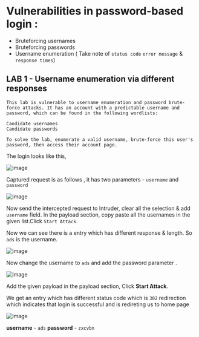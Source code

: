 # Vulnerabilities in password-based login :

- Bruteforcing usernames
- Bruteforcing passwords
- Username enumeration ( Take note of `status code` `error message` & `response times`)

## LAB 1 - Username enumeration via different responses

```
This lab is vulnerable to username enumeration and password brute-force attacks. It has an account with a predictable username and password, which can be found in the following wordlists:

Candidate usernames
Candidate passwords

To solve the lab, enumerate a valid username, brute-force this user's password, then access their account page.
```

The login looks like this,

![image](https://user-images.githubusercontent.com/67383098/225512065-f8791108-7c7f-4a2b-a8ed-a81e338bd145.png)

Captured request is as follows , it has two parameters - `username` and `password`

![image](https://user-images.githubusercontent.com/67383098/225512182-e55c9fd6-2e79-42d9-9204-2591fe61d837.png)

Now send the intercepted request to Intruder, clear all the selection & add `username` field.
In the payload section, copy paste all the usernames in the given list.Click `Start Attack`.

Now we can see there is a entry which has different response & length. So `ads` is the username.

![image](https://user-images.githubusercontent.com/67383098/225512567-b4ead3d6-ae9c-48e8-a496-703e4082a8c0.png)

Now change the username to `ads` and add the password parameter .

![image](https://user-images.githubusercontent.com/67383098/225512865-f10f65b3-aeda-40cb-92aa-73ed09df4313.png)

Add the given payload in the payload section, Click **Start Attack**.

We get an entry which has different status code which is `302` redirection which indicates  that login is successful and is redireting us to home page

![image](https://user-images.githubusercontent.com/67383098/225513040-c9ca155a-77a9-4538-8aed-84fa80327266.png)

**username** - `ads` **password** - `zxcvbn`
